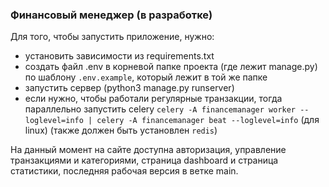 ### Финансовый менеджер (в разработке)

Для того, чтобы запустить приложение, нужно:
- установить зависимости из requirements.txt
- создать файл .env в корневой папке проекта (где лежит manage.py) по шаблону `.env.example`, который лежит в той же папке
- запустить сервер (python3 manage.py runserver)
- если нужно, чтобы работали регулярные транзакции, тогда параллельно запустить celery `celery -A financemanager worker --loglevel=info | celery -A financemanager beat --loglevel=info` (для linux) (также должен быть установлен `redis`)

На данный момент на сайте доступна авторизация, управление транзакциями и категориями, страница dashboard и страница статистики, последняя рабочая версия в ветке main.

